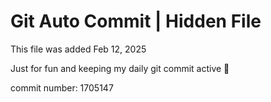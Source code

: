 # Git Auto Commit | Hidden File

This file was added Feb 12, 2025

Just for fun and keeping my daily git commit active 🤪

commit number: 1705147
